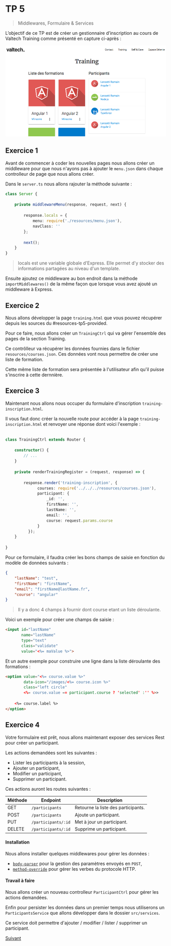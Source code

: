 # TP 5 
> Middlewares, Formulaire & Services

L’objectif de ce TP est de créer un gestionnaire d’inscription au cours de Valtech Training comme présenté en capture ci-après :

![capture](images/training.png)

## Exercice 1

Avant de commencer à coder les nouvelles pages nous allons créer un middleware pour que nous n'ayons pas à
ajouter le `menu.json` dans chaque controlleur de page que nous allons créer.

Dans le `server.ts` nous allons rajouter la méthode suivante :

```typescript
class Server {
    
    private middlewareMenu(response, request, next) {
        
        response.locals = {
            menu: require('./resources/menu.json'),
            navClass: ''
        };
        
        next();
    }
}
```
> locals est une variable globale d'Express. Elle permet d'y stocker des informations partagées au niveau d'un template.

Ensuite ajoutez ce middleware au bon endroit dans la méthode `importMiddlewares()` de la même façon
que lorsque vous avez ajouté un middleware à Express.

## Exercice 2

Nous allons développer la page `training.html` que vous pouvez récupérer depuis les sources du #resources-tp5-provided.

Pour ce faire, nous allons créer un `TrainingCtrl` qui va gérer l'ensemble des pages de la section Training.

Ce contrôlleur va récupérer les données fournies dans le fichier `resources/courses.json`. Ces données vont nous permettre de créer 
une liste de formation.

Cette même liste de formation sera présentée à l'utilisateur afin qu'il puisse s'inscrire à cette dernnière.

## Exercice 3

Maintenant nous allons nous occuper du formulaire d'inscription `training-inscription.html`.

Il vous faut donc créer la nouvelle route pour accéder à la page `training-inscription.html` et 
renvoyer une réponse dont voici l'exemple :

```typescript

class TrainingCtrl extends Router {
    
    constructor() {
        // ...
    }
    
    private renderTrainingRegister = (request, response) => {
        
        response.render('training-inscription', {
              courses: require('../../../resources/courses.json'),
              participant: {
                  _id: '',
                  firstName: '',
                  lastName: '',
                  email: '',
                  course: request.params.course
              }
          });  
    }
  
}


```

Pour ce formulaire, il faudra créer les bons champs de saisie en fonction du modèle de données suivants :

```json
{
    "lastName": "test",
    "firstName": "firstName",
    "email": "firstName@lastName.fr",
    "course": "angular"
}
```
> Il y a donc 4 champs à fournir dont course etant un liste déroulante.

Voici un exemple pour créer une champs de saisie :
```html
<input id="lastName"
       name="lastName"
       type="text"
       class="validate"
       value="<%= maValue %>">
```

Et un autre exemple pour construire une ligne dans la liste déroulante des formations :

```html
<option value="<%= course.value %>" 
        data-icon="/images/<%= course.icon %>"
        class="left circle"
        <%= course.value == participant.course ? 'selected' :'' %>>
        
    <%= course.label %>
</option>
```

## Exercice 4

Votre formulaire est prêt, nous allons maintenant exposer des services Rest pour créer un participant.

Les actions demandées sont les suivantes :

* Lister les participants à la session,
* Ajouter un participant,
* Modifier un participant,
* Supprimer un participant.

Ces actions auront les routes suivantes :

Méthode | Endpoint | Description
---|---|---
GET | `/participants` | Retourne la liste des participants.
POST | `/participants` | Ajoute un participant.
PUT | `/participants/:id` | Met à jour un participant.
DELETE | `/participants/:id` | Supprime un participant.

#### Installation

Nous allons installer quelques middlewares pour gérer les données :

* [`body-parser`](https://github.com/expressjs/body-parser) pour la gestion des paramètres envoyés en `POST`,
* [`method-override`](https://github.com/expressjs/method-override) pour gérer les verbes du protocole HTTP.

#### Travail à faire

Nous allons créer un nouveau controlleur `ParticipantCtrl` pour gérer les actions demandées.

Enfin pour persister les données dans un premier temps nous utiliserons un `ParticipantsService` que allons 
développer dans le dossier `src/services`.

Ce service doit permettre d'ajouter / modifier / lister / supprimer un participant.

[Suivant](tp6-squaregame-socketio.md)